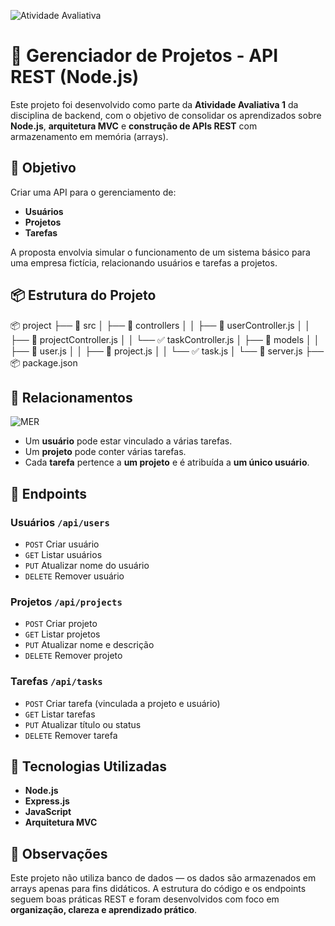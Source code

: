 ![Atividade Avaliativa](https://img.shields.io/badge/atividade%20avaliativa-node.js-blueviolet)

# 🧩 Gerenciador de Projetos - API REST (Node.js)

Este projeto foi desenvolvido como parte da **Atividade Avaliativa 1** da disciplina de backend, com o objetivo de consolidar os aprendizados sobre **Node.js**, **arquitetura MVC** e **construção de APIs REST** com armazenamento em memória (arrays).

## 🧠 Objetivo

Criar uma API para o gerenciamento de:
- **Usuários**
- **Projetos**
- **Tarefas**

A proposta envolvia simular o funcionamento de um sistema básico para uma empresa fictícia, relacionando usuários e tarefas a projetos.

## 📦 Estrutura do Projeto

📦 project ├── 📂 src │ ├── 📂 controllers │ │ ├── 👤 userController.js │ │ ├── 📁 projectController.js │ │ └── ✅ taskController.js │ ├── 📂 models │ │ ├── 👤 user.js │ │ ├── 📁 project.js │ │ └── ✅ task.js │ └── 🚀 server.js ├── 📦 package.json

## 🔗 Relacionamentos

![MER](https://i.postimg.cc/JhTyjFbV/thumbnail.png)

- Um **usuário** pode estar vinculado a várias tarefas.
- Um **projeto** pode conter várias tarefas.
- Cada **tarefa** pertence a **um projeto** e é atribuída a **um único usuário**.

## 🎯 Endpoints

### Usuários `/api/users`
- `POST` Criar usuário
- `GET` Listar usuários
- `PUT` Atualizar nome do usuário
- `DELETE` Remover usuário

### Projetos `/api/projects`
- `POST` Criar projeto
- `GET` Listar projetos
- `PUT` Atualizar nome e descrição
- `DELETE` Remover projeto

### Tarefas `/api/tasks`
- `POST` Criar tarefa (vinculada a projeto e usuário)
- `GET` Listar tarefas
- `PUT` Atualizar título ou status
- `DELETE` Remover tarefa

## 🚀 Tecnologias Utilizadas

- **Node.js**
- **Express.js**
- **JavaScript**
- **Arquitetura MVC**

## 📝 Observações

Este projeto não utiliza banco de dados — os dados são armazenados em arrays apenas para fins didáticos. A estrutura do código e os endpoints seguem boas práticas REST e foram desenvolvidos com foco em **organização, clareza e aprendizado prático**.
